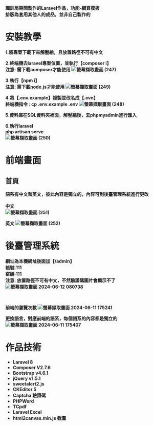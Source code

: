 <b>職訓局期間製作的Laravel作品，功能-網頁模板<br>
排版為套用其他人的成品，並非自己製作的

# 安裝教學
1.將專案下載下來解壓縮，且放置路徑不可有中文

2.終端機去laravel專案位置，並執行【composer i】<br>
注意: 需下載composer才能使用
![螢幕擷取畫面 (247)](https://github.com/hsd325/laravel01/assets/100175482/169956bd-338b-4ed2-b8dd-483867f0dbef)

3.執行【npm i】<br>
注意: 需下載node.js才能使用
![螢幕擷取畫面 (249)](https://github.com/hsd325/laravel01/assets/100175482/1923d210-ee41-4f0d-a614-190cda2721e8)

4.將【.env.example】複製並改名成【.evn】<br>
終端機指令 : cp .env.example .env
![螢幕擷取畫面 (248)](https://github.com/hsd325/laravel01/assets/100175482/3453c318-5b34-42af-b7b1-424ed50ce8cb)

5.資料庫在SQL資料夾裡面，解壓縮後，去phpmyadmin進行匯入

6.執行laravel<br>
 php artisan serve<br>
![螢幕擷取畫面 (250)](https://github.com/hsd325/laravel01/assets/100175482/26b2e1f7-e9c8-4331-a4ad-8230d03a72c5)

# 前端畫面
## 首頁
語系有中文和英文，彼此內容是獨立的，內容可到後臺管理系統進行更改<br><br>
中文<br>
![螢幕擷取畫面 (251)](https://github.com/hsd325/laravel01/assets/100175482/7da267e3-1379-4b7d-9848-14cc7a48640e)

英文
![螢幕擷取畫面 (252)](https://github.com/hsd325/laravel01/assets/100175482/61fe1b65-2003-4f56-9147-957695dd4792)

# 後臺管理系統
網址為本機網址後面加【/admin】<br>
帳號:111<br>
密碼:111<br>
注意: 放置路徑不可有中文，不然驗證碼圖片會顯示不了<br>
![螢幕擷取畫面 2024-06-12 080738](https://github.com/hsd325/laravel01/assets/100175482/4f1332fe-c6a8-494c-9223-b441d1075671)

<br>

前端的瀏覽次數
![螢幕擷取畫面 2024-06-11 175241](https://github.com/hsd325/laravel01/assets/100175482/3ef85a96-e3ce-42d7-a3a1-b6b984cb4a29)

更換語言，對應前端的語系，每個語系的內容都是獨立的
![螢幕擷取畫面 2024-06-11 175407](https://github.com/hsd325/laravel01/assets/100175482/999092f8-cc75-4bfd-8fab-94b7cfdf7f8e)

# 作品技術
- Laravel 8
- Composer V2.7.6
- Bootstrap v4.6.1
- jQuery v1.5.1
- sweetalert2.js
- CKEditor 5
- Captcha 驗證碼
- PHPWord
- TCpdf
- Laravel Excel
- html2canvas.min.js 截圖
